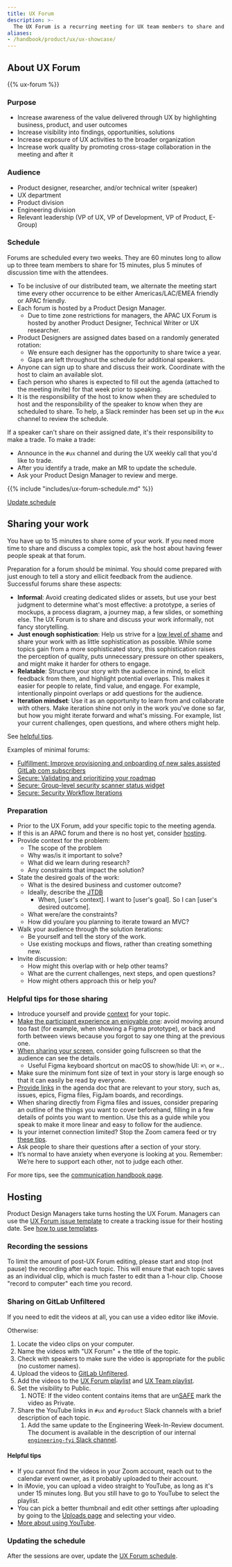 ```yaml
---
title: UX Forum
description: >-
  The UX Forum is a recurring meeting for UX team members to share and discuss their work.
aliases:
- /handbook/product/ux/ux-showcase/
---
```


## About UX Forum

{{% ux-forum %}}

### Purpose

- Increase awareness of the value delivered through UX by highlighting business, product, and user outcomes
- Increase visibility into findings, opportunities, solutions
- Increase exposure of UX activities to the broader organization
- Increase work quality by promoting cross-stage collaboration in the meeting and after it

### Audience

- Product designer, researcher, and/or technical writer (speaker)
- UX department
- Product division
- Engineering division
- Relevant leadership (VP of UX, VP of Development, VP of Product, E-Group)

### Schedule

Forums are scheduled every two weeks. They are 60 minutes long to allow up to three team members to share for 15 minutes, plus 5 minutes of discussion time with the attendees.

- To be inclusive of our distributed team, we alternate the meeting start time every other occurrence to be either Americas/LAC/EMEA friendly or APAC friendly.
- Each forum is hosted by a Product Design Manager.
  - Due to time zone restrictions for managers, the APAC UX Forum is hosted by another Product Designer, Technical Writer or UX researcher.
- Product Designers are assigned dates based on a randomly generated rotation:
  - We ensure each designer has the opportunity to share twice a year.
  - Gaps are left throughout the schedule for additional speakers.
- Anyone can sign up to share and discuss their work. Coordinate with the host to claim an available slot.
- Each person who shares is expected to fill out the agenda (attached to the meeting invite) for that week prior to speaking.
- It is the responsibility of the host to know when they are scheduled to host and the responsibility of the speaker to know when they are scheduled to share. To help, a Slack reminder has been set up in the `#ux` channel to review the schedule.

If a speaker can't share on their assigned date, it's their responsibility to make a trade. To make a trade:

- Announce in the `#ux` channel and during the UX weekly call that you'd like to trade.
- After you identify a trade, make an MR to update the schedule.
- Ask your Product Design Manager to review and merge.

{{% include "includes/ux-forum-schedule.md" %}}

<a href="https://gitlab.com/-/ide/project/gitlab-com/content-sites/handbook/edit/main/-/assets/includes/ux-forum-schedule.md" class="btn btn-primary">Update schedule</a>

## Sharing your work

You have up to 15 minutes to share some of your work.
If you need more time to share and discuss a complex topic, ask the host about having fewer people speak at that forum.

Preparation for a forum should be minimal.
You should come prepared with just enough to tell a story and ellicit feedback from the audience.
Successful forums share these aspects:

- **Informal**:
    Avoid creating dedicated slides or assets, but use your best judgment to determine what's most effective: a prototype, a series of mockups, a process diagram, a journey map, a few slides, or something else.
    The UX Forum is to share and discuss your work informally, not fancy storytelling.
- **Just enough sophistication**:
    Help us strive for a [low level of shame](/handbook/values/#low-level-of-shame) and share your work with as little sophistication as possible.
    While some topics gain from a more sophisticated story, this sophistication raises the perception of quality, puts unnecessary pressure on other speakers, and might make it harder for others to engage.
- **Relatable**:
    Structure your story with the audience in mind, to elicit feedback from them, and highlight potential overlaps.
    This makes it easier for people to relate, find value, and engage.
    For example, intentionally pinpoint overlaps or add questions for the audience.
- **Iteration mindset**:
    Use it as an opportunity to learn from and collaborate with others.
    Make iteration shine not only in the work you've done so far, but how you might iterate forward and what's missing.
    For example, list your current challenges, open questions, and where others might help.

See [helpful tips](#helpful-tips-for-those-sharing).

Examples of minimal forums:

- [Fulfillment: Improve provisioning and onboarding of new sales assisted GitLab com subscribers](https://youtu.be/JYl2_Pnh_-I )
- [Secure: Validating and prioritizing your roadmap](https://youtu.be/FVhZ_XNiR6U)
- [Secure: Group-level security scanner status widget](https://youtu.be/4W-cWcEae_o)
- [Secure: Security Workflow Iterations](https://youtu.be/v3gv-rplcBI)

### Preparation

- Prior to the UX Forum, add your specific topic to the meeting agenda.
- If this is an APAC forum and there is no host yet, consider [hosting](#hosting).
- Provide context for the problem:
  - The scope of the problem
  - Why was/is it important to solve?
  - What did we learn during research?
  - Any constraints that impact the solution?
- State the desired goals of the work:
  - What is the desired business and customer outcome?
  - Ideally, describe the [JTDB](https://jtbd.info/replacing-the-user-story-with-the-job-story-af7cdee10c27)
    - When, [user's context]. I want to [user's goal]. So I can [user's desired outcome].
  - What were/are the constraints?
  - How did you/are you planning to iterate toward an MVC?
- Walk your audience through the solution iterations:
  - Be yourself and tell the story of the work.
  - Use existing mockups and flows, rather than creating something new.
- Invite discussion:
  - How might this overlap with or help other teams?
  - What are the current challenges, next steps, and open questions?
  - How might others approach this or help you?

### Helpful tips for those sharing

- Introduce yourself and provide [context](#preparation) for your topic.
- [Make the participant experience an enjoyable one](/handbook/tools-and-tips/zoom/#make-the-participant-experience-an-enjoyable-one): avoid moving around too fast (for example, when showing a Figma prototype), or back and forth between views because you forgot to say one thing at the previous one.
- [When sharing your screen](/handbook/tools-and-tips/zoom/#how-to-share-a-presentation-in-zoom), consider going fullscreen so that the audience can see the details.
  - Useful Figma keyboard shortcut on macOS to show/hide UI: `⌘\` or `⌘.`.
- Make sure the minimum font size of text in your story is large enough so that it can easily be read by everyone.
- [Provide links](/handbook/tools-and-tips/zoom/#provide-links-rather-than-sharing-while-you-present-or-edit) in the agenda doc that are relevant to your story, such as, issues, epics, Figma files, FigJam boards, and recordings.
- When sharing directly from Figma files and issues, consider preparing an outline of the things you want to cover beforehand, filling in a few details of points you want to mention. Use this as a guide while you speak to make it more linear and easy to follow for the audience.
- Is your internet connection limited? Stop the Zoom camera feed or try [these tips](https://www.canr.msu.edu/od/educational-technology/tips-zoom-slow-connection).
- Ask people to share their questions after a section of your story.
- It’s normal to have anxiety when everyone is looking at you. Remember: We’re here to support each other, not to judge each other.

For more tips, see the [communication handbook page](/handbook/communication/#presentations).

## Hosting

Product Design Managers take turns hosting the UX Forum. Managers can use the [UX Forum issue template](https://gitlab.com/gitlab-org/gitlab-design/-/issues/new?issuable_template=UX%20Showcase) to create a tracking issue for their hosting date. See [how to use templates](https://docs.gitlab.com/ee/user/project/description_templates.html#use-the-templates).

### Recording the sessions

To limit the amount of post-UX Forum editing, please start and stop (not pause) the recording after each topic. This will ensure that each topic saves as an individual clip, which is much faster to edit than a 1-hour clip. Choose "record to computer" each time you record.

### Sharing on GitLab Unfiltered

If you need to edit the videos at all, you can use a video editor like iMovie.

Otherwise:

1. Locate the video clips on your computer.
1. Name the videos with "UX Forum" + the title of the topic.
1. Check with speakers to make sure the video is appropriate for the public (no customer names).
1. Upload the videos to [GitLab Unfiltered](https://m.youtube.com/playlist?list=PL05JrBw4t0Kq89nFXtkVviaIfYQPptwJz).
1. Add the videos to the [UX Forum playlist](https://www.youtube.com/playlist?list=PL05JrBw4t0Kq89nFXtkVviaIfYQPptwJz) and [UX Team playlist](https://www.youtube.com/playlist?list=PL05JrBw4t0KqkW0oPW3n0HqVgKcONVnO5).
1. Set the visibility to Public.
   1. NOTE: If the video content contains items that are un[SAFE](/handbook/legal/safe-framework/) mark the video as Private.
1. Share the YouTube links in `#ux` and `#product` Slack channels with a brief description of each topic.
   1. Add the same update to the Engineering Week-In-Review document. The document is available in the description of our internal [`engineering-fyi` Slack channel](https://gitlab.slack.com/archives/CJWA4E9UG).

#### Helpful tips

- If you cannot find the videos in your Zoom account, reach out to the calendar event owner, as it probably uploaded to their account.
- In iMovie, you can upload a video straight to YouTube, as long as it's under 15 minutes long. But you still have to go to YouTube to select the playlist.
- You can pick a better thumbnail and edit other settings after uploading by going to the [Uploads page](https://studio.youtube.com/channel/UCMtZ0sc1HHNtGGWZFDRTh5A/videos/upload) and selecting your video.
- [More about using YouTube](/handbook/marketing/marketing-operations/youtube/).

### Updating the schedule

After the sessions are over, update the [UX Forum schedule](https://gitlab.com/-/ide/project/gitlab-com/content-sites/handbook/edit/main/-/assets/includes/ux-forum-schedule.md).
